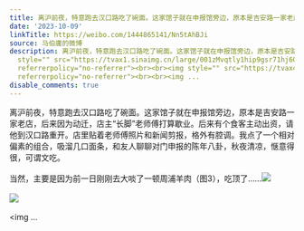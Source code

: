 ```yaml
---
title: 离沪前夜，特意跑去汉口路吃了碗面。这家馆子就在申报馆旁边，原本是吉安路一家老店，后来因为动迁，店主“长脚”老师傅打算歇业。后来有个食客主动出资，请他到...
date: '2023-10-09'
linkTitle: https://weibo.com/1444865141/Nn5tAhBJi
source: 马伯庸的微博
description: 离沪前夜，特意跑去汉口路吃了碗面。这家馆子就在申报馆旁边，原本是吉安路一家老店，后来因为动迁，店主“长脚”老师傅打算歇业。后来有个食客主动出资，请他到汉口路重开。店里贴着老师傅照片和新闻剪报，格外有腔调。我点了一个相对偏素的组合，吸溜几口面条，和友人聊聊对门申报的陈年八卦，秋夜清凉，惬意得很，可谓文吃。<br><br>当然，主要是因为前一日刚刚去大啖了一顿周浦羊肉（图3），吃顶了……<img
  style="" src="https://tvax1.sinaimg.cn/large/001zMvqtly1hip9gsr71hj60u0140wpo02.jpg"
  referrerpolicy="no-referrer"><br><br><img style="" src="https://tvax4.sinaimg.cn/large/001zMvqtly1hip9sfj2ckj60zk1be16a02.jpg"
  referrerpolicy="no-referrer"><br><br><img ...
disable_comments: true
---
```

离沪前夜，特意跑去汉口路吃了碗面。这家馆子就在申报馆旁边，原本是吉安路一家老店，后来因为动迁，店主“长脚”老师傅打算歇业。后来有个食客主动出资，请他到汉口路重开。店里贴着老师傅照片和新闻剪报，格外有腔调。我点了一个相对偏素的组合，吸溜几口面条，和友人聊聊对门申报的陈年八卦，秋夜清凉，惬意得很，可谓文吃。<br><br>当然，主要是因为前一日刚刚去大啖了一顿周浦羊肉（图3），吃顶了……<img style="" src="https://tvax1.sinaimg.cn/large/001zMvqtly1hip9gsr71hj60u0140wpo02.jpg" referrerpolicy="no-referrer"><br><br><img style="" src="https://tvax4.sinaimg.cn/large/001zMvqtly1hip9sfj2ckj60zk1be16a02.jpg" referrerpolicy="no-referrer"><br><br><img ...